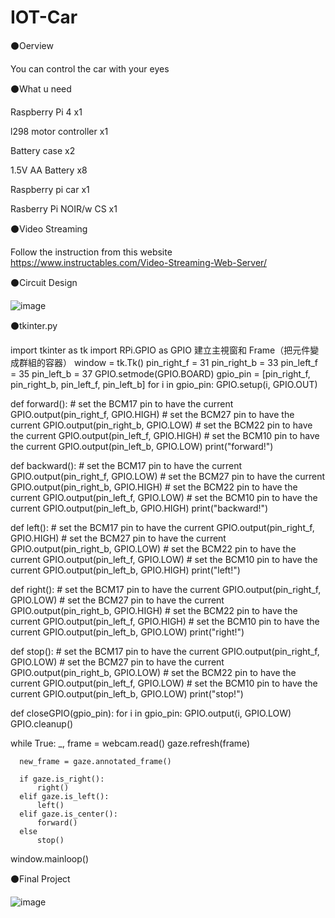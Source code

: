 # IOT-Car
⚫Oerview

  You can control the car with your eyes
  
⚫What u need

  Raspberry Pi 4 x1
  
  l298 motor controller x1
  
  Battery case x2
 
  1.5V AA Battery x8
  
  Raspberry pi car x1
  
  Rasberry Pi NOIR/w CS x1
  
⚫Video Streaming

  Follow the instruction from this website https://www.instructables.com/Video-Streaming-Web-Server/
  
⚫Circuit Design

   ![image](https://github.com/AirusIan/IOT-Tkinter-Button-Car/blob/main/IOT.png)
   
⚫tkinter.py

  import tkinter as tk
  import RPi.GPIO as GPIO
   建立主視窗和 Frame（把元件變成群組的容器）
  window = tk.Tk()
  pin_right_f = 31
  pin_right_b = 33
  pin_left_f = 35
  pin_left_b = 37
  GPIO.setmode(GPIO.BOARD)
  gpio_pin = [pin_right_f, pin_right_b, pin_left_f, pin_left_b]
  for i in gpio_pin:
      GPIO.setup(i, GPIO.OUT)

  def forward():
      # set the BCM17 pin to have the current
      GPIO.output(pin_right_f, GPIO.HIGH)
      # set the BCM27 pin to have the current
      GPIO.output(pin_right_b, GPIO.LOW)
      # set the BCM22 pin to have the current
      GPIO.output(pin_left_f, GPIO.HIGH)
      # set the BCM10 pin to have the current
      GPIO.output(pin_left_b, GPIO.LOW)
      print("forward!")

  def backward():
      # set the BCM17 pin to have the current
      GPIO.output(pin_right_f, GPIO.LOW)
      # set the BCM27 pin to have the current
      GPIO.output(pin_right_b, GPIO.HIGH)
      # set the BCM22 pin to have the current
      GPIO.output(pin_left_f, GPIO.LOW)
      # set the BCM10 pin to have the current
      GPIO.output(pin_left_b, GPIO.HIGH)
      print("backward!")

  def left():
      # set the BCM17 pin to have the current
      GPIO.output(pin_right_f, GPIO.HIGH)
      # set the BCM27 pin to have the current
      GPIO.output(pin_right_b, GPIO.LOW)
      # set the BCM22 pin to have the current
      GPIO.output(pin_left_f, GPIO.LOW)
      # set the BCM10 pin to have the current
      GPIO.output(pin_left_b, GPIO.HIGH)
      print("left!")

  def right():
      # set the BCM17 pin to have the current
      GPIO.output(pin_right_f, GPIO.LOW)
      # set the BCM27 pin to have the current
      GPIO.output(pin_right_b, GPIO.HIGH)
      # set the BCM22 pin to have the current
      GPIO.output(pin_left_f, GPIO.HIGH)
      # set the BCM10 pin to have the current
      GPIO.output(pin_left_b, GPIO.LOW)
      print("right!")

  def stop():
      # set the BCM17 pin to have the current
      GPIO.output(pin_right_f, GPIO.LOW)
      # set the BCM27 pin to have the current
      GPIO.output(pin_right_b, GPIO.LOW)
      # set the BCM22 pin to have the current
      GPIO.output(pin_left_f, GPIO.LOW)
      # set the BCM10 pin to have the current
      GPIO.output(pin_left_b, GPIO.LOW)
      print("stop!")

  def closeGPIO(gpio_pin):
      for i in gpio_pin:
          GPIO.output(i, GPIO.LOW)
      GPIO.cleanup()




  while True:
      _, frame = webcam.read()
      gaze.refresh(frame)

      new_frame = gaze.annotated_frame()

      if gaze.is_right():
          right()
      elif gaze.is_left():
          left()
      elif gaze.is_center():
          forward()
      else
          stop()


window.mainloop()

⚫Final Project

![image](https://github.com/AirusIan/IOT-Tkinter-Button-Car/blob/main/S__14319686.jpg)

